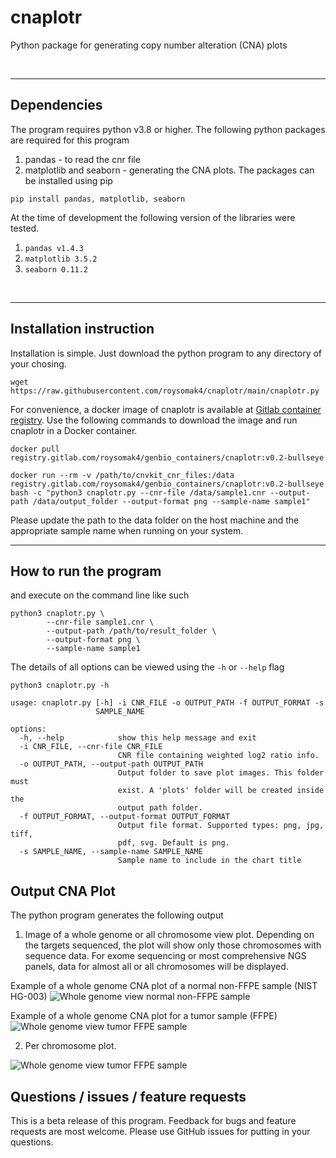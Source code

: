 # cnaplotr
Python package for generating copy number alteration (CNA) plots

<br>
<hr>

## Dependencies
The program requires python v3.8 or higher. The following python packages are required for this program
1. pandas - to read the cnr file
2. matplotlib and seaborn - generating the CNA plots.
The packages can be installed using pip
```
pip install pandas, matplotlib, seaborn
```
At the time of development the following version of the libraries were tested.
1. `pandas v1.4.3`
2. `matplotlib 3.5.2`
3. `seaborn 0.11.2`
<br>
<hr>

## Installation instruction
Installation is simple. Just download the python program to any directory of your chosing.
```
wget https://raw.githubusercontent.com/roysomak4/cnaplotr/main/cnaplotr.py
```
For convenience, a docker image of cnaplotr is available at <a href="https://gitlab.com/roysomak4/genbio_containers/container_registry/3271241" target="_blank">Gitlab container registry</a>. Use the following commands to download the image and run cnaplotr in a Docker container.
```
docker pull registry.gitlab.com/roysomak4/genbio_containers/cnaplotr:v0.2-bullseye

docker run --rm -v /path/to/cnvkit_cnr_files:/data registry.gitlab.com/roysomak4/genbio_containers/cnaplotr:v0.2-bullseye bash -c "python3 cnaplotr.py --cnr-file /data/sample1.cnr --output-path /data/output_folder --output-format png --sample-name sample1"
```
Please update the path to the data folder on the host machine and the appropriate sample name when running on your system.
<br>
<hr>

## How to run the program
and execute on the command line like such
```
python3 cnaplotr.py \
        --cnr-file sample1.cnr \
        --output-path /path/to/result_folder \
        --output-format png \
        --sample-name sample1
```

The details of all options can be viewed using the `-h` or `--help` flag
```
python3 cnaplotr.py -h                                                  

usage: cnaplotr.py [-h] -i CNR_FILE -o OUTPUT_PATH -f OUTPUT_FORMAT -s
                   SAMPLE_NAME

options:
  -h, --help            show this help message and exit
  -i CNR_FILE, --cnr-file CNR_FILE
                        CNR file containing weighted log2 ratio info.
  -o OUTPUT_PATH, --output-path OUTPUT_PATH
                        Output folder to save plot images. This folder must
                        exist. A 'plots' folder will be created inside the
                        output path folder.
  -f OUTPUT_FORMAT, --output-format OUTPUT_FORMAT
                        Output file format. Supported types: png, jpg, tiff,
                        pdf, svg. Default is png.
  -s SAMPLE_NAME, --sample-name SAMPLE_NAME
                        Sample name to include in the chart title
```

## Output CNA Plot
The python program generates the following output
1. Image of a whole genome or all chromosome view plot. Depending on the targets sequenced, the plot will show only those chromosomes with sequence data. For exome sequencing or most comprehensive NGS panels, data for almost all or all chromosomes will be displayed.

Example of a whole genome CNA plot of a normal non-FFPE sample (NIST HG-003)
![Whole genome view normal non-FFPE sample](https://github.com/roysomak4/cnaplotr/raw/main/plots/Normal_sample_whole_genome_view.png)

Example of a whole genome CNA plot for a tumor sample (FFPE)
![Whole genome view tumor FFPE sample](https://github.com/roysomak4/cnaplotr/raw/main/plots/Tumor_WG_FFPE.png)

2. Per chromosome plot.

![Whole genome view tumor FFPE sample](https://github.com/roysomak4/cnaplotr/raw/main/plots/Tumor_FFPE_chr17.png)


## Questions / issues / feature requests
This is a beta release of this program. Feedback for bugs and feature requests are most welcome. Please use GitHub issues for putting in your questions. 